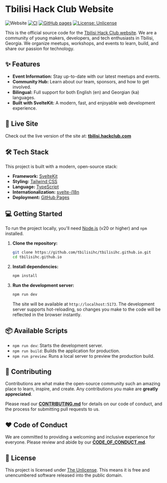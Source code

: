 # Tbilisi Hack Club Website

![Website](https://img.shields.io/website?url=https://tbilisi.hackclub.com)
[![CI](https://github.com/tbilisihc/tbilisihc.github.io/actions/workflows/ci.yml/badge.svg)](https://github.com/tbilisihc/tbilisihc.github.io/actions/workflows/ci.yml)
[![GitHub pages](https://github.com/tbilisihc/tbilisihc.github.io/actions/workflows/deploy.yaml/badge.svg)](https://github.com/tbilisihc/tbilisihc.github.io/actions/workflows/deploy.yaml)
[![License: Unlicense](https://img.shields.io/badge/license-Unlicense-blue.svg)](http://unlicense.org/)

This is the official source code for the [Tbilisi Hack Club website](https://tbilisi.hackclub.com). We are a community of young makers, developers, and tech enthusiasts in Tbilisi, Georgia. We organize meetups, workshops, and events to learn, build, and share our passion for technology.

## ✨ Features

* **Event Information:** Stay up-to-date with our latest meetups and events.
* **Community Hub:** Learn about our team, sponsors, and how to get involved.
* **Bilingual:** Full support for both English (en) and Georgian (ka) languages.
* **Built with SvelteKit:** A modern, fast, and enjoyable web development experience.

## 🚀 Live Site

Check out the live version of the site at: **[tbilisi.hackclub.com](https://tbilisi.hackclub.com)**

## 🛠️ Tech Stack

This project is built with a modern, open-source stack:

* **Framework:** [SvelteKit](https://kit.svelte.dev/)
* **Styling:** [Tailwind CSS](https://tailwindcss.com/)
* **Language:** [TypeScript](https://www.typescriptlang.org/)
* **Internationalization:** [svelte-i18n](https://github.com/kaisermann/svelte-i18n)
* **Deployment:** [GitHub Pages](https://pages.github.com/)

## 💻 Getting Started

To run the project locally, you'll need [Node.js](https://nodejs.org/) (v20 or higher) and `npm` installed.

1.  **Clone the repository:**
    ```bash
    git clone https://github.com/tbilisihc/tbilisihc.github.io.git
    cd tbilisihc.github.io
    ```

2.  **Install dependencies:**
    ```bash
    npm install
    ```

3.  **Run the development server:**
    ```bash
    npm run dev
    ```
    The site will be available at `http://localhost:5173`. The development server supports hot-reloading, so changes you make to the code will be reflected in the browser instantly.

## 📦 Available Scripts

* `npm run dev`: Starts the development server.
* `npm run build`: Builds the application for production.
* `npm run preview`: Runs a local server to preview the production build.


## 🤝 Contributing

Contributions are what make the open-source community such an amazing place to learn, inspire, and create. Any contributions you make are **greatly appreciated**.

Please read our [**CONTRIBUTING.md**](https://github.com/tbilisihc/tbilisihc.github.io/blob/main/CONTRIBUTING.md) for details on our code of conduct, and the process for submitting pull requests to us.

## ❤️ Code of Conduct

We are committed to providing a welcoming and inclusive experience for everyone. Please review and abide by our [**CODE_OF_CONDUCT.md**](https://github.com/tbilisihc/tbilisihc.github.io/blob/main/CODE_OF_CONDUCT.md).

## 📜 License

This project is licensed under [The Unlicense](http://unlicense.org/). This means it is free and unencumbered software released into the public domain.

